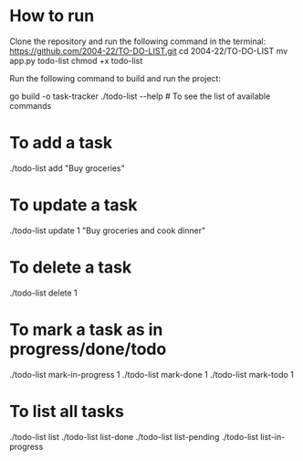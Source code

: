 # How to run

Clone the repository and run the following command in the terminal:
https://github.com/2004-22/TO-DO-LIST.git
cd 2004-22/TO-DO-LIST
mv app.py todo-list
chmod +x todo-list

Run the following command to build and run the project:

go build -o task-tracker
./todo-list --help # To see the list of available commands

# To add a task
./todo-list add "Buy groceries"

# To update a task
./todo-list update 1 "Buy groceries and cook dinner"

# To delete a task
./todo-list delete 1

# To mark a task as in progress/done/todo
./todo-list mark-in-progress 1
./todo-list mark-done 1
./todo-list mark-todo 1

# To list all tasks
./todo-list list
./todo-list list-done
./todo-list list-pending
./todo-list list-in-progress

